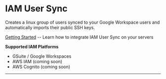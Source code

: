 # IAM User Sync

Creates a linux group of users synced to your Google Workspace users and automatically imports their public SSH keys.

[Getting Started](./docs/readme.md) -- Learn how to integrate IAM User Sync on your servers

**Supported IAM Platforms**

- GSuite / Google Workspaces
- AWS IAM (coming soon)
- AWS Cognito (coming soon)

---
